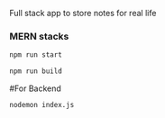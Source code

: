 Full stack app to store notes for real life
### MERN stacks

```bash 
npm run start
```

```bash 
npm run build 
```

#For Backend

```bash
nodemon index.js
```
